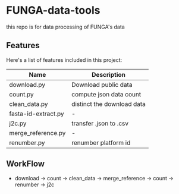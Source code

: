 # FUNGA-data-tools

this repo is for data processing of FUNGA's data

## Features

Here's a list of features included in this project:

| Name                                         | Description                |
|----------------------------------------------|----------------------------|
| download.py                                  | Download public data       |
| count.py                                     | compute json data count    |
| clean_data.py                                | distinct the download data |
| fasta-id-extract.py                          | -                          |
| j2c.py                                       | transfer .json to .csv     |
| merge_reference.py                           | -                          |
| renumber.py                                  | renumber platform id       |


## WorkFlow
- download -> count -> clean_data -> merge_reference -> count -> renumber -> j2c